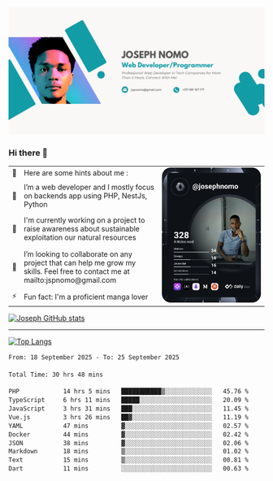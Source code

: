 ![Banner of my profile!](/Joseph_NOMO_NEW.png "Banner")

### Hi there 👋

<!--- | --  | 👋  | Here are some hints about me :                                                                                                 | <td rowspan=6><img src="/devcard.svg" width="400" alt="Joseph NOMO's Dev Card"/></td> |
| --- | --- | ------------------------------------------------------------------------------------------------------------------------------ | ------------------------------------------------------------------------------------- |
| --  | 🔭  | I’m a web developer and I mostly focus on backends app using PHP, NestJs, Python                                               |
| --  | 🦁  | I'm currently working on a project to raise awareness about sustainable exploitation our natural resources                     |
| --  | 👯  | I’m looking to collaborate on any project that can help me grow my skills. Feel free to contact me at mailto:jspnomo@gmail.com |
| --  | ⚡  | Fun fact: I'm a proficient manga lover                                                                                         |
--->

<table>
    <tr>
        <td width="1%">👋</td>
        <td width="55%">Here are some hints about me :</td>
        <td rowspan=6 width="44%"><img src="/devcard.svg" width="400" alt="Joseph NOMO's Dev Card"/></td>
    </tr>
    <tr>
        <td>🔭</td>
        <td>I’m a web developer and I mostly focus on backends app using PHP, NestJs, Python</td>
    </tr>
    <tr>
        <td>🦁</td>
        <td>I'm currently working on a project to raise awareness about sustainable exploitation our natural resources</td>
    </tr>
    <tr>
        <td>👯</td>
        <td>I’m looking to collaborate on any project that can help me grow my skills. Feel free to contact me at mailto:jspnomo@gmail.com</td>
    </tr>
    <tr>
        <td>⚡</td>
        <td>Fun fact: I'm a proficient manga lover</td>
    </tr>

</table>

[![Joseph GitHub stats](https://github-readme-stats-seven-sigma-53.vercel.app/api?username=Jspascal)](https://github.com/Jspascal/github-readme-stats)

---

[![Top Langs](https://github-readme-stats-seven-sigma-53.vercel.app/api/top-langs/?username=Jspascal&layout=compact)](https://github.com/Jspascal/github-readme-stats)

<!--START_SECTION:waka-->

```txt
From: 18 September 2025 - To: 25 September 2025

Total Time: 30 hrs 48 mins

PHP            14 hrs 5 mins   ███████████▒░░░░░░░░░░░░░   45.76 %
TypeScript     6 hrs 11 mins   █████░░░░░░░░░░░░░░░░░░░░   20.09 %
JavaScript     3 hrs 31 mins   ███░░░░░░░░░░░░░░░░░░░░░░   11.45 %
Vue.js         3 hrs 26 mins   ██▓░░░░░░░░░░░░░░░░░░░░░░   11.19 %
YAML           47 mins         ▓░░░░░░░░░░░░░░░░░░░░░░░░   02.57 %
Docker         44 mins         ▓░░░░░░░░░░░░░░░░░░░░░░░░   02.42 %
JSON           38 mins         ▓░░░░░░░░░░░░░░░░░░░░░░░░   02.06 %
Markdown       18 mins         ▒░░░░░░░░░░░░░░░░░░░░░░░░   01.02 %
Text           15 mins         ▒░░░░░░░░░░░░░░░░░░░░░░░░   00.81 %
Dart           11 mins         ░░░░░░░░░░░░░░░░░░░░░░░░░   00.63 %
```

<!--END_SECTION:waka-->
